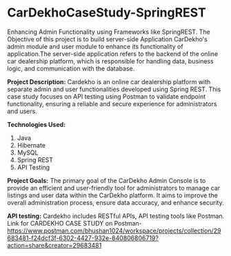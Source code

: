 # CarDekhoCaseStudy-SpringREST

Enhancing Admin Functionality using Frameworks like SpringREST. 
The Objective of this project is to build server-side Application CarDekho's admin module and user module to enhance its functionality of application.The server-side application refers to the backend of the online car dealership platform, which is responsible for handling data, business logic, and communication with the database. 

**Project Description:**
Cardekho is an online car dealership platform with separate admin and user functionalities developed using Spring REST. This case study focuses on API testing using Postman to validate endpoint functionality, ensuring a reliable and secure experience for administrators and users. 

**Technologies Used:**
1. Java
2. Hibernate
3. MySQL 
4. Spring REST
5. API Testing

**Project Goals:**
The primary goal of the CarDekho Admin Console is to provide an efficient and user-friendly tool for administrators to manage car listings and user data within the CarDekho platform. It aims to improve the overall administration process, ensure data accuracy, and enhance security.

**API testing:**
Cardekho includes RESTful APIs, API testing tools like Postman.
Link for CARDEKHO CASE STUDY on Postman-
https://www.postman.com/bhushan1024/workspace/projects/collection/29683481-f24dcf3f-6302-4427-932e-840806806719?action=share&creator=29683481
